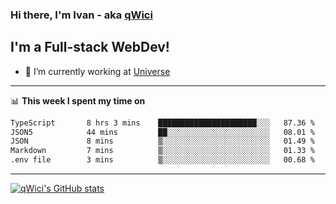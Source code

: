 ### Hi there, I'm Ivan - aka [qWici][website]

## I'm a Full-stack WebDev!
- 🔭 I’m currently working at [Universe][universe]

---

📊 **This week I spent my time on**
<!--START_SECTION:waka-->

```txt
TypeScript       8 hrs 3 mins    ██████████████████████░░░   87.36 %
JSON5            44 mins         ██░░░░░░░░░░░░░░░░░░░░░░░   08.01 %
JSON             8 mins          ▒░░░░░░░░░░░░░░░░░░░░░░░░   01.49 %
Markdown         7 mins          ▒░░░░░░░░░░░░░░░░░░░░░░░░   01.33 %
.env file        3 mins          ▒░░░░░░░░░░░░░░░░░░░░░░░░   00.68 %
```

<!--END_SECTION:waka-->

---

[![qWici's GitHub stats](https://github-readme-stats.vercel.app/api?username=qWici)](https://github.com/qWici/github-readme-stats)

[website]: https://devkucher.com
[twitter]: https://twitter.com/KucherDev
[linkedin]: https://www.linkedin.com/in/ivankucher
[universe]: https://universeapps.limited
